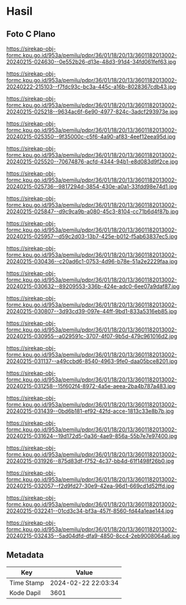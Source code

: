 # Hasil

## Foto C Plano

https://sirekap-obj-formc.kpu.go.id/953a/pemilu/pdpr/36/01/18/20/13/3601182013002-20240215-024630--0e552b26-d13e-48d3-91d4-34fd061fef63.jpg

https://sirekap-obj-formc.kpu.go.id/953a/pemilu/pdpr/36/01/18/20/13/3601182013002-20240222-215103--f7fdc93c-bc3a-445c-a16b-8028367cdb43.jpg

https://sirekap-obj-formc.kpu.go.id/953a/pemilu/pdpr/36/01/18/20/13/3601182013002-20240215-025218--9634ac6f-6e90-4977-824c-3adcf293973e.jpg

https://sirekap-obj-formc.kpu.go.id/953a/pemilu/pdpr/36/01/18/20/13/3601182013002-20240215-025350--9f35000c-c5f6-4a90-af83-4eef12eea95d.jpg

https://sirekap-obj-formc.kpu.go.id/953a/pemilu/pdpr/36/01/18/20/13/3601182013002-20240215-025520--70674876-acfd-4344-94b1-e8d083d9f2ce.jpg

https://sirekap-obj-formc.kpu.go.id/953a/pemilu/pdpr/36/01/18/20/13/3601182013002-20240215-025736--9817294d-3854-430e-a0a1-33fdd98e74d1.jpg

https://sirekap-obj-formc.kpu.go.id/953a/pemilu/pdpr/36/01/18/20/13/3601182013002-20240215-025847--d9c9ca9b-a080-45c3-8104-cc71b6d4f87b.jpg

https://sirekap-obj-formc.kpu.go.id/953a/pemilu/pdpr/36/01/18/20/13/3601182013002-20240215-025957--d59c2d03-13b7-425e-b012-f5ab63837ec5.jpg

https://sirekap-obj-formc.kpu.go.id/953a/pemilu/pdpr/36/01/18/20/13/3601182013002-20240215-030436--c20ad6c1-0753-4d96-b78e-51a2e2229faa.jpg

https://sirekap-obj-formc.kpu.go.id/953a/pemilu/pdpr/36/01/18/20/13/3601182013002-20240215-030632--89209553-336b-424e-adc0-6ee07a9daf87.jpg

https://sirekap-obj-formc.kpu.go.id/953a/pemilu/pdpr/36/01/18/20/13/3601182013002-20240215-030807--3d93cd39-097e-44ff-9bd1-833a5316eb85.jpg

https://sirekap-obj-formc.kpu.go.id/953a/pemilu/pdpr/36/01/18/20/13/3601182013002-20240215-030955--a029591c-3707-4f07-9b5d-479c961016d2.jpg

https://sirekap-obj-formc.kpu.go.id/953a/pemilu/pdpr/36/01/18/20/13/3601182013002-20240215-031137--a49ccbd6-8540-4963-9fe0-daa05bce8201.jpg

https://sirekap-obj-formc.kpu.go.id/953a/pemilu/pdpr/36/01/18/20/13/3601182013002-20240215-031258--15f602f4-8972-4a5e-aeea-2ba4b787a483.jpg

https://sirekap-obj-formc.kpu.go.id/953a/pemilu/pdpr/36/01/18/20/13/3601182013002-20240215-031439--0bd6b181-ef92-42fd-acce-1813c33e8b7b.jpg

https://sirekap-obj-formc.kpu.go.id/953a/pemilu/pdpr/36/01/18/20/13/3601182013002-20240215-031624--19d172d5-0a36-4ae9-856a-55b7e7e97400.jpg

https://sirekap-obj-formc.kpu.go.id/953a/pemilu/pdpr/36/01/18/20/13/3601182013002-20240215-031926--875d83df-f752-4c37-bb4d-61f1498f26b0.jpg

https://sirekap-obj-formc.kpu.go.id/953a/pemilu/pdpr/36/01/18/20/13/3601182013002-20240215-032057--f2d9fd27-30e9-42ea-96d1-669cd1d52ffd.jpg

https://sirekap-obj-formc.kpu.go.id/953a/pemilu/pdpr/36/01/18/20/13/3601182013002-20240215-032241--01cd3c34-bf3a-457f-8560-fd44a1eae144.jpg

https://sirekap-obj-formc.kpu.go.id/953a/pemilu/pdpr/36/01/18/20/13/3601182013002-20240215-032435--5ad04dfd-dfa9-4850-8cc4-2eb9008064a6.jpg


## Metadata

| Key        | Value               |
| ---------- | ------------------- |
| Time Stamp | 2024-02-22 22:03:34 |
| Kode Dapil | 3601                |



